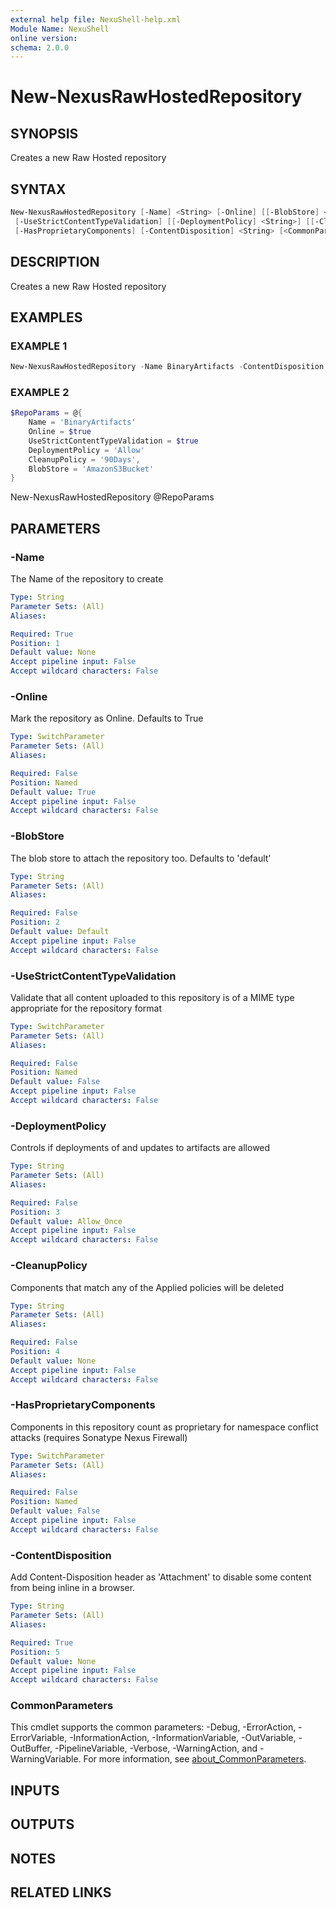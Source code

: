 ```yaml
---
external help file: NexuShell-help.xml
Module Name: NexuShell
online version:
schema: 2.0.0
---
```


# New-NexusRawHostedRepository

## SYNOPSIS

Creates a new Raw Hosted repository

## SYNTAX

```powershell
New-NexusRawHostedRepository [-Name] <String> [-Online] [[-BlobStore] <String>]
 [-UseStrictContentTypeValidation] [[-DeploymentPolicy] <String>] [[-CleanupPolicy] <String>]
 [-HasProprietaryComponents] [-ContentDisposition] <String> [<CommonParameters>]
```

## DESCRIPTION

Creates a new Raw Hosted repository

## EXAMPLES

### EXAMPLE 1

```powershell
New-NexusRawHostedRepository -Name BinaryArtifacts -ContentDisposition Attachment
```

### EXAMPLE 2

```powershell
$RepoParams = @{
    Name = 'BinaryArtifacts'
    Online = $true
    UseStrictContentTypeValidation = $true
    DeploymentPolicy = 'Allow'
    CleanupPolicy = '90Days',
    BlobStore = 'AmazonS3Bucket'
}
```

New-NexusRawHostedRepository @RepoParams

## PARAMETERS

### -Name

The Name of the repository to create

```yaml
Type: String
Parameter Sets: (All)
Aliases:

Required: True
Position: 1
Default value: None
Accept pipeline input: False
Accept wildcard characters: False
```

### -Online

Mark the repository as Online.
Defaults to True

```yaml
Type: SwitchParameter
Parameter Sets: (All)
Aliases:

Required: False
Position: Named
Default value: True
Accept pipeline input: False
Accept wildcard characters: False
```

### -BlobStore

The blob store to attach the repository too.
Defaults to 'default'

```yaml
Type: String
Parameter Sets: (All)
Aliases:

Required: False
Position: 2
Default value: Default
Accept pipeline input: False
Accept wildcard characters: False
```

### -UseStrictContentTypeValidation

Validate that all content uploaded to this repository is of a MIME type appropriate for the repository format

```yaml
Type: SwitchParameter
Parameter Sets: (All)
Aliases:

Required: False
Position: Named
Default value: False
Accept pipeline input: False
Accept wildcard characters: False
```

### -DeploymentPolicy

Controls if deployments of and updates to artifacts are allowed

```yaml
Type: String
Parameter Sets: (All)
Aliases:

Required: False
Position: 3
Default value: Allow_Once
Accept pipeline input: False
Accept wildcard characters: False
```

### -CleanupPolicy

Components that match any of the Applied policies will be deleted

```yaml
Type: String
Parameter Sets: (All)
Aliases:

Required: False
Position: 4
Default value: None
Accept pipeline input: False
Accept wildcard characters: False
```

### -HasProprietaryComponents

Components in this repository count as proprietary for namespace conflict attacks (requires Sonatype Nexus Firewall)

```yaml
Type: SwitchParameter
Parameter Sets: (All)
Aliases:

Required: False
Position: Named
Default value: False
Accept pipeline input: False
Accept wildcard characters: False
```

### -ContentDisposition

Add Content-Disposition header as 'Attachment' to disable some content from being inline in a browser.

```yaml
Type: String
Parameter Sets: (All)
Aliases:

Required: True
Position: 5
Default value: None
Accept pipeline input: False
Accept wildcard characters: False
```

### CommonParameters

This cmdlet supports the common parameters: -Debug, -ErrorAction, -ErrorVariable, -InformationAction, -InformationVariable, -OutVariable, -OutBuffer, -PipelineVariable, -Verbose, -WarningAction, and -WarningVariable. For more information, see [about_CommonParameters](http://go.microsoft.com/fwlink/?LinkID=113216).

## INPUTS

## OUTPUTS

## NOTES

## RELATED LINKS

